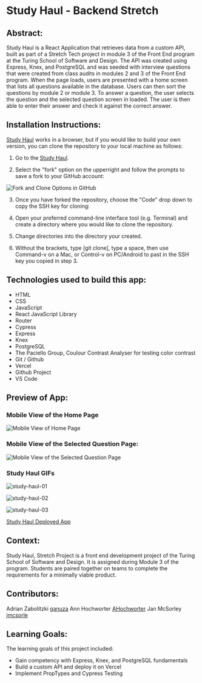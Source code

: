 # Study Haul - Backend Stretch

## Abstract:
Study Haul is a React Application that retrieves data from a custom API, built as part of a Stretch Tech project in module 3 of the Front End program at the Turing School of Software and Design. The API was created using Express, Knex, and PostgreSQL and was seeded with interview questions that were created from class audits in modules 2 and 3 of the Front End program. When the page loads, users are presented with a home screen that lists all questions available in the database. Users can then sort the questions by module 2 or module 3. To answer a question, the user selects the question and the selected question screen in loaded. The user is then able to enter their answer and check it against the correct answer.

## Installation Instructions:
[Study Haul](https://github.com/ganuza/study-haul-ui) works in a browser, but if you would like to build your own version, you can clone the repository to your local machine as follows:

1. Go to the [Study Haul](https://github.com/ganuza/study-haul-ui).

2. Select the "fork" option on the upperright and follow the prompts to save a fork to your GitHub account:

![Fork and Clone Options in GitHub](https://user-images.githubusercontent.com/7227063/280493926-43fb1c8a-6e87-4a6a-b87b-cfaaefc9849f.png)

3. Once you have forked the repository, choose the "Code" drop down to copy the SSH key for cloning:

4. Open your preferred command-line interface tool (e.g. Terminal) and create a directory where you would like to clone the repository.

5. Change directories into the directory your created.

6. Without the brackets, type [git clone], type a space, then use Command-v on a Mac, or Control-v on PC/Android to past in the SSH key you copied in step 3.

## Technologies used to build this app:
- HTML
- CSS
- JavaScript
- React JavaScript Library
- Router
- Cypress
- Express
- Knex
- PostgreSQL
- The Paciello Group, Coulour Contrast Analyser for testing color contrast
- Git / Github
- Vercel
- Github Project
- VS Code

## Preview of App:

### Mobile View of the Home Page
![Mobile View of Home Page](https://user-images.githubusercontent.com/7227063/280494146-b236c364-a150-4d37-b56b-8de97c62b06e.png)

### Mobile View of the Selected Question Page:
![Mobile View of the Selected Question Page](https://user-images.githubusercontent.com/7227063/280494258-460ba4b8-7bf8-41dd-ab34-adf1b3b61a0d.png)

### Study Haul GIFs
![study-haul-01](https://github.com/ganuza/study-haul-ui/assets/125393235/06af27c4-80d7-4cd9-8ad2-515a56987d9a)

![study-haul-02](https://github.com/ganuza/study-haul-ui/assets/125393235/6c391909-bacb-4e8c-8c2b-2e8cf51db789)

![study-haul-03](https://github.com/ganuza/study-haul-ui/assets/125393235/b42697ee-2ddd-4f0f-88c1-caf9a897390c)

[Study Haul Deployed App](https://study-haul-api-u15v.vercel.app/)

## Context:

Study Haul, Stretch Project is a front end development project of the Turing School of Software and Design. It is assigned during Module 3 of the program. Students are paired together on teams to complete the requirements for a minimally viable product. 

## Contributors:
Adrian Zabolitzki [ganuza](https://github.com/ganuza)
Ann Hochworter [AHochworter](https://github.com/AHochworter)
Jan McSorley [jmcsorle](https://github.com/jmcsorle)

## Learning Goals:
The learning goals of this project included: 
- Gain competency with Express, Knex, and PostgreSQL fundamentals
- Build a custom API and deploy it on Vercel
- Implement PropTypes and Cypress Testing
